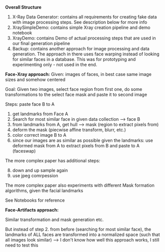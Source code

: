 **Overall Structure**

1. X-Ray Data Generator: contains all requirements for creating fake data with image processing steps. See description below for more info
2. XraySimpleDemo: contains simple Xray creation pipeline and demo notebook
3. XrayDemo: contains Demo of actual processing steps that are used in our final generation pipeline
4. Backup: contains another approach for image processing and data generation. The approach in there uses face warping instead of looking for similar faces in a database. This was for prototyping and experimenting only - not used in the end.


**Face-Xray approach:**
Given: images of faces, in best case same image sizes and somehow centered

Goal: Given two images, select face region from first one, do some transformations to the select face mask and paste it to second image

Steps: paste face B to A
1. get landmarks from Face A
2. Search for most similar face in given data collection --> face B
3. from landmarks from A, get hull --> mask (region to extract pixels from)
4. deform the mask (piecwise affine transform, blurr, etc.)
5. color correct image B to A
7. since our images are as similar as possible given the landmarks: use deformed mask from A to extract pixels from B and paste to A (faceswap)

The more complex paper has additional steps:

8. down and up sample again
9. use jpeg comrpession

The more complex paper also experiments with different Mask formation algorithms, given the facial landmarks

See Notebooks for reference

**Face-Artifacts approach:**

Similar transformation and mask generation etc.

But instead of step 2. from before (searching for most similar face), the landmarks of ALL faces are transformed into a normalized space (such that all images look similar)
--> I don't know how well this approach works, I still need to test this
